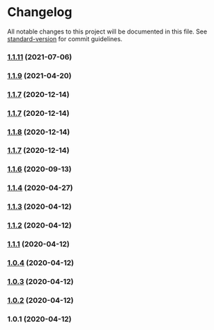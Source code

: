 # Changelog

All notable changes to this project will be documented in this file. See [standard-version](https://github.com/conventional-changelog/standard-version) for commit guidelines.

### [1.1.11](https://github.com/ditschedev/nuxtjs-ghost/compare/v1.1.10...v1.1.11) (2021-07-06)

### [1.1.9](https://github.com/ditschedev/nuxtjs-ghost/compare/v1.1.7...v1.1.9) (2021-04-20)

### [1.1.7](https://github.com/ditschedev/nuxtjs-ghost/compare/v1.1.4...v1.1.7) (2020-12-14)

### [1.1.7](https://github.com/ditschedev/nuxtjs-ghost/compare/v1.1.4...v1.1.7) (2020-12-14)

### [1.1.8](https://github.com/ditschedev/nuxtjs-ghost/compare/v1.1.4...v1.1.8) (2020-12-14)

### [1.1.7](https://github.com/ditschedev/nuxtjs-ghost/compare/v1.1.4...v1.1.7) (2020-12-14)

### [1.1.6](https://github.com/ditschedev/nuxtjs-ghost/compare/v1.1.4...v1.1.6) (2020-09-13)

### [1.1.4](https://github.com/ditschedev/nuxtjs-ghost/compare/v1.1.3...v1.1.4) (2020-04-27)

### [1.1.3](https://github.com/ditschedev/nuxtjs-ghost/compare/v1.1.2...v1.1.3) (2020-04-12)

### [1.1.2](https://github.com/ditschedev/nuxtjs-ghost/compare/v1.1.1...v1.1.2) (2020-04-12)

### [1.1.1](https://github.com/ditschedev/nuxtjs-ghost/compare/v1.0.4...v1.1.1) (2020-04-12)

### [1.0.4](https://github.com/ditschedev/nuxtjs-ghost/compare/v1.0.3...v1.0.4) (2020-04-12)

### [1.0.3](https://github.com/ditschedev/nuxtjs-ghost/compare/v1.0.2...v1.0.3) (2020-04-12)

### [1.0.2](https://github.com/ditschedev/nuxtjs-ghost/compare/v1.0.1...v1.0.2) (2020-04-12)

### 1.0.1 (2020-04-12)

